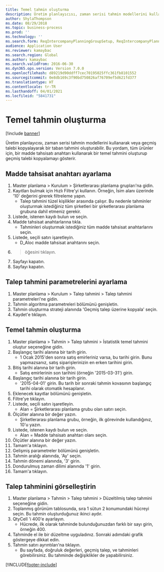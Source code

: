 ```yaml
---
title: Temel tahmin oluşturma
description: Üretim planlayıcısı, zaman serisi tahmin modellerini kullanarak veya geçmiş talebi kopyalayarak bir taban tahmini oluşturabilir.
author: ShylaThompson
ms.date: 08/29/2018
ms.topic: business-process
ms.prod: ''
ms.technology: ''
ms.search.form: ReqIntercompanyPlanningGroupSetup, ReqIntercompanyPlanningGroupAllocKeys, ReqDemPlanForecastParameters, ReqDemPlanCreateForecastDialog, SysQueryForm, ReqDemPlanForecastViewer
audience: Application User
ms.reviewer: kamaybac
ms.search.region: Global
ms.author: kamaybac
ms.search.validFrom: 2016-06-30
ms.dyn365.ops.version: Version 7.0.0
ms.openlocfilehash: d89219d90ddff7cec70195025ffc361fb8101552
ms.sourcegitcommit: 0e8db169c3f90bd750826af76709ef5d621fd377
ms.translationtype: HT
ms.contentlocale: tr-TR
ms.lasthandoff: 04/01/2021
ms.locfileid: "5841731"
---
```

# <a name="create-a-baseline-forecast"></a>Temel tahmin oluşturma

[!include [banner](../../includes/banner.md)]

Üretim planlayıcısı, zaman serisi tahmin modellerini kullanarak veya geçmiş talebi kopyalayarak bir taban tahmini oluşturabilir. Bu yordam, tüm ürünler için, bir madde tahsisatı anahtarı kullanarak bir temel tahmini oluşturup geçmiş talebi kopyalamayı gösterir. 


## <a name="set-up-an-item-allocation-key"></a>Madde tahsisat anahtarı ayarlama
1. Master planlama > Kurulum > Şirketlerarası planlama grupları'na gidin.
2. Kayıtları bulmak için Hızlı Filtre'yi kullanın. Örneğin, İsim alanı üzerinde '10' değerini girerek filtreleme yapın.
    * Talep tahmini tüzel kişilikler arasında çalışır. Bu nedenle tahminler oluşturmak istediğiniz tüm şirketleri bir şirketlerarası planlama grubuna dahil etmeniz gerekir.  
3. Listede, istenen kaydı bulun ve seçin.
4. Madde tahsisat anahtarlarına tıkla.
    * Tahminleri oluşturmak istediğiniz tüm madde tahsisat anahtarlarını seçin.  
5. Listede, seçili satırı işaretleyin.
    * D_Aloc madde tahsisat anahtarını seçin.  
6. > öğesini tıklayın.
7. Sayfayı kapatın.
8. Sayfayı kapatın.

## <a name="set-up-the-demand-forecasting-parameters"></a>Talep tahmini parametrelerini ayarlama
1. Master planlama > Kurulum > Talep tahmini > Talep tahmini parametreleri'ne gidin.
2. Tahmin algoritma parametreleri bölümünü genişletin.
3. Tahmin oluşturma strateji alanında 'Geçmiş talep üzerine kopyala' seçin.
4. Kaydet'e tıklayın.

## <a name="create-a-baseline-forecast"></a>Temel tahmin oluşturma
1. Master planlama > Tahmin > Talep tahmini > İstatistik temel tahmini oluştur seçeneğine gidin.
2. Başlangıç tarihi alanına bir tarih girin.
    * 1 Ocak 2015'den sonra satış emirleriniz varsa, bu tarihi girin. Bunu yapmazsanız, satış siparişlerinizin en erken tarihini girin.  
3. Bitiş tarihi alanına bir tarih girin.
    * Satış emirlerinin son tarihini (örneğin '2015-03-31') girin.  
4. Başlangıç tarihi alanına bir tarih girin.
    * '2015-04-01' girin. Bu tarih bir sonraki tahmin kovasının başlangıç tarihi olarak otomatik hesaplanır.  
5. Eklenecek kayıtlar bölümünü genişletin.
6. Filtre'ye tıklayın.
7. Listede, seçili satırı işaretleyin.
    * Alan = Şirketlerarası planlama grubu olan satırı seçin.  
8. Ölçütler alanına bir değer yazın.
    * Şirketlerarası planlama grubu, örneğin, ilk görevinde kullandığınız, 10'u yazın.  
9. Listede, istenen kaydı bulun ve seçin.
    * Alan = Madde tahsisatı anahtarı olanı seçin.  
10. Ölçütler alanına bir değer yazın.
11. Tamam'a tıklayın.
12. Gelişmiş parametreler bölümünü genişletin.
13. Tahmin aralığı alanında, 'Ay' seçin.
14. Tahmin dönemi alanında, '3' girin.
15. Dondurulmuş zaman dilimi alanında '1' girin.
16. Tamam'a tıklayın.

## <a name="visualize-the-demand-forecast"></a>Talep tahminini görselleştirin
1. Master planlama > Tahmin > Talep tahmini > Düzeltilmiş talep tahmini seçeneğine gidin.
2. Toplanmış görünüm tablosunda, sıra 1 sütun 2 konumundaki hücreyi seçin. Bu tahmin oluşturduğunuz ikinci aydır.
3. QtyCell 'i 400'e ayarlayın.
    * Hücrede, ilk olarak tahminde bulunduğunuzdan farklı bir sayı girin, örneğin 400.  
4. Tahminde el ile bir düzeltme uyguladınız. Sonraki adımdaki grafik göstergeye dikkat edin.
5. Tahmin satırı ayrıntıları'na tıklayın.
    * Bu sayfada, doğruluk değerleri, geçmiş talep, ve tahminleri görebilirsiniz. Bu tahminde değişiklikler de yapabilirsiniz.  



[!INCLUDE[footer-include](../../../includes/footer-banner.md)]